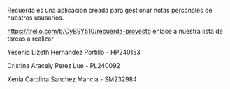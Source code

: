 Recuerda es una aplicacion creada para gestionar notas personales de nuestros ususarios.

https://trello.com/b/CyB9Y510/recuerda-proyecto enlace a nuestra lista de tareas a realizar

Yesenia Lizeth Hernandez Portillo - HP240153

Cristina Aracely Perez Lue - PL240092

Xenia Carolina Sanchez Mancia - SM232984
